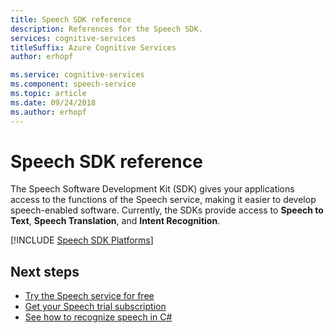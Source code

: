 ```yaml
---
title: Speech SDK reference
description: References for the Speech SDK.
services: cognitive-services
titleSuffix: Azure Cognitive Services
author: erhopf

ms.service: cognitive-services
ms.component: speech-service
ms.topic: article
ms.date: 09/24/2018
ms.author: erhopf
---
```


# Speech SDK reference

The Speech Software Development Kit (SDK) gives your applications access to the functions of the Speech service, making it easier to develop speech-enabled software. Currently, the SDKs provide access to **Speech to Text**, **Speech Translation**, and **Intent Recognition**.

[!INCLUDE [Speech SDK Platforms](../../../includes/cognitive-services-speech-service-speech-sdk-platforms.md)]

## Next steps

* [Try the Speech service for free](get-started.md)
* [Get your Speech trial subscription](https://azure.microsoft.com/try/cognitive-services/)
* [See how to recognize speech in C#](quickstart-csharp-dotnet-windows.md)
